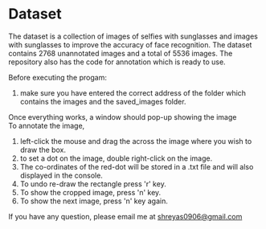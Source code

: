 # Dataset

The dataset is a collection of images of selfies with sunglasses and images with sunglasses to improve the accuracy of face recognition. The dataset contains 2768 unannotated images and a total of 5536 images. The repository also has the code for annotation which is ready to use. 

Before executing the progam:
1. make sure you have entered the correct address of the folder which contains the images and the saved_images folder. <br>



Once everything works, a window should pop-up showing the image <br>
To annotate the image,<br>
1. left-click the mouse and drag the across the image where you wish to draw the box.<br>
2. to set a dot on the image, double right-click on the image.<br>
3. The co-ordinates of the red-dot will be stored in a .txt file and will also displayed in the console.<br>
4. To undo re-draw the rectangle press 'r' key.<br>
5. To show the cropped image, press 'n' key.<br>
6. To show the next image, press 'n' key again.<br>


If you have any question, please email me at shreyas0906@gmail.com 
